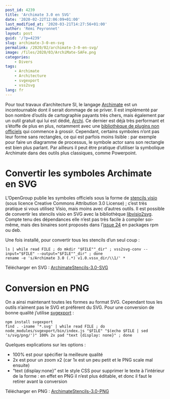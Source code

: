 ```yaml
---
post_id: 4239
title: 'Archimate 3.0 en SVG'
date: '2020-02-22T12:06:09+01:00'
last_modified_at: '2020-03-21T14:27:56+01:00'
author: 'Rémi Peyronnet'
layout: post
guid: '/?p=4239'
slug: archimate-3-0-en-svg
permalink: /2020/02/archimate-3-0-en-svg/
image: /files/2020/03/ArchiMate-SAFe.png
categories:
    - Divers
tags:
    - Archimate
    - Architecture
    - svgexport
    - vss2svg
lang: fr
---
```


Pour tout travaux d’architecture SI, le langage [Archimate](https://pubs.opengroup.org/architecture/archimate3-doc/) est un incontournable dont il serait dommage de se priver. Il est implémenté par bon nombre d’outils de cartographie payants très chers, mais également par un outil gratuit qui lui est dédié, [Archi](https://www.archimatetool.com/). Ce dernier est déjà très performant et s’étoffe de plus en plus, notamment avec une [bibliothèque de plugins non officiels](http://archi-contribs.github.io/) qui commence à grossir. Cependant, certains symboles n’ont pas leur forme sans rectangles, ce qui est parfois moins lisible : par exemple pour faire un diagramme de processus, le symbole actor sans son rectangle est bien plus parlant. Par ailleurs il peut être pratique d’utiliser la symbolique Archimate dans des outils plus classiques, comme Powerpoint.

# Convertir les symboles Archimate en SVG

L’OpenGroup publie les symboles officiels sous la forme de [stencils visio](https://publications.opengroup.org/i163) (sous licence Creative Commons Attribution 3.0 License) ; c’est très pratique si vous utilisez Visio, mais moins avec d’autres outils. Il est possible de convertir les stencils visio en SVG avec la bibliothèque [libvisio2svg](https://github.com/kakwa/libvisio2svg). Compte tenu des dépendances elle n’est pas très facile à compiler soi-même, mais des binaires sont proposés dans l’[issue 24](https://github.com/kakwa/libvisio2svg/issues/24) en packages rpm ou deb.

Une fois installé, pour convertir tous les stencils d’un seul coup :

```
ls | while read FILE ; do mkdir "$FILE""_dir" ; vss2svg-conv --input="$FILE" --output="$FILE""_dir" ; done
rename -e 's/Archimate 3.0 (.*) v1.0.vssx_dir/\\1/' *
```

Télécharger en SVG : [ArchimateStencils-3.0-SVG](/files/2020/03/ArchimateStencils-3.0-SVG.zip)

# Conversion en PNG

On a ainsi maintenant toutes les formes au format SVG. Cependant tous les outils n’aiment pas le SVG et préfèrent du SVG. Pour une conversion de bonne qualité j’utilise [svgexport](https://github.com/shakiba/svgexport) :

```
npm install svgexport
find . -iname '*.svg' | while read FILE ; do node_modules/svgexport/bin/index.js "$FILE" "$(echo $FILE | sed 's/svg/png/')" 100% 2x pad "text {display: none}" ; done
```

Quelques explications sur les options :

- 100% est pour spécifier la meilleure qualité
- 2x est pour un zoom x2 (car 1x est un peu petit et le PNG scale mal ensuite)
- “text {display:none}” est le style CSS pour supprimer le texte à l’intérieur de la forme : en effet en PNG il n’est plus éditable, et donc il faut le retirer avant la conversion

Télécharger en PNG : [ArchimateStencils-3.0-PNG](/files/2020/03/ArchimateStencils-3.0-PNG.zip)